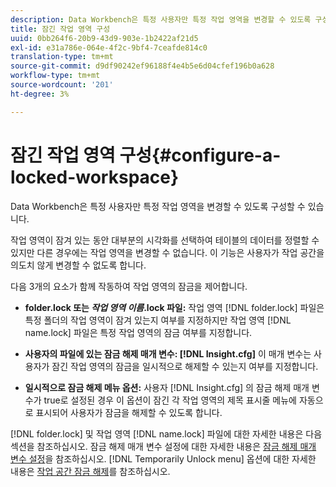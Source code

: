 ```yaml
---
description: Data Workbench은 특정 사용자만 특정 작업 영역을 변경할 수 있도록 구성할 수 있습니다.
title: 잠긴 작업 영역 구성
uuid: 0bb264f6-20b9-43d9-903e-1b2422af21d5
exl-id: e31a786e-064e-4f2c-9bf4-7ceafde814c0
translation-type: tm+mt
source-git-commit: d9df90242ef96188f4e4b5e6d04cfef196b0a628
workflow-type: tm+mt
source-wordcount: '201'
ht-degree: 3%

---
```


# 잠긴 작업 영역 구성{#configure-a-locked-workspace}

Data Workbench은 특정 사용자만 특정 작업 영역을 변경할 수 있도록 구성할 수 있습니다.

작업 영역이 잠겨 있는 동안 대부분의 시각화를 선택하여 테이블의 데이터를 정렬할 수 있지만 다른 경우에는 작업 영역을 변경할 수 없습니다. 이 기능은 사용자가 작업 공간을 의도치 않게 변경할 수 없도록 합니다.

다음 3개의 요소가 함께 작동하여 작업 영역의 잠금을 제어합니다.

* **folder.lock 또는  *작업 영역 이름*.lock 파일:** 작업 영역  [!DNL folder.lock] 파일은 특정 폴더의 작업 영역이 잠겨 있는지 여부를 지정하지만 작업 영역  [!DNL name.lock] 파일은 특정 작업 영역의 잠금 여부를 지정합니다.

* **사용자의 파일에 있는 잠금 해제 매개 변수: [!DNL Insight.cfg]** 이 매개 변수는 사용자가 잠긴 작업 영역의 잠금을 일시적으로 해제할 수 있는지 여부를 지정합니다.
* **일시적으로 잠금 해제 메뉴 옵션:** 사용자 [!DNL Insight.cfg] 의 잠금 해제 매개 변수가 true로 설정된 경우 이 옵션이 잠긴 각 작업 영역의 제목 표시줄 메뉴에 자동으로 표시되어 사용자가 잠금을 해제할 수 있도록 합니다.

[!DNL folder.lock] 및 작업 영역 [!DNL name.lock] 파일에 대한 자세한 내용은 다음 섹션을 참조하십시오. 잠금 해제 매개 변수 설정에 대한 자세한 내용은 [잠금 해제 매개 변수 설정](../../../../home/c-get-started/c-intf-anlys-ftrs/c-config-locked-wkspc/c-unlck-param.md#concept-b018a85c6217489aa01b17845872df7f)을 참조하십시오. [!DNL Temporarily Unlock menu] 옵션에 대한 자세한 내용은 [작업 공간 잠금 해제](../../../../home/c-get-started/c-work-worksp/c-unlock-wksp.md#concept-18ada952aecf45c79a806b31b294023e)를 참조하십시오.
